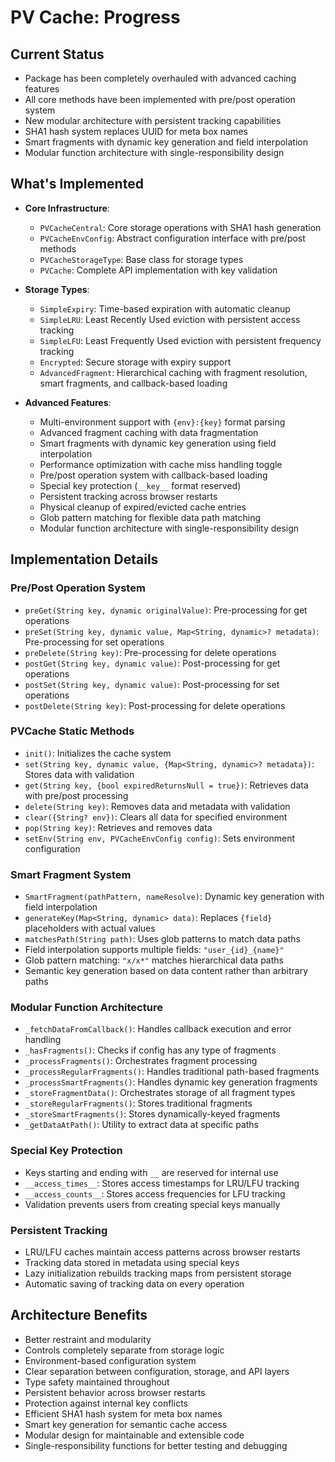 # PV Cache: Progress

## Current Status
- Package has been completely overhauled with advanced caching features
- All core methods have been implemented with pre/post operation system
- New modular architecture with persistent tracking capabilities
- SHA1 hash system replaces UUID for meta box names
- Smart fragments with dynamic key generation and field interpolation
- Modular function architecture with single-responsibility design

## What's Implemented
- **Core Infrastructure**:
  - `PVCacheCentral`: Core storage operations with SHA1 hash generation
  - `PVCacheEnvConfig`: Abstract configuration interface with pre/post methods
  - `PVCacheStorageType`: Base class for storage types
  - `PVCache`: Complete API implementation with key validation

- **Storage Types**:
  - `SimpleExpiry`: Time-based expiration with automatic cleanup
  - `SimpleLRU`: Least Recently Used eviction with persistent access tracking
  - `SimpleLFU`: Least Frequently Used eviction with persistent frequency tracking
  - `Encrypted`: Secure storage with expiry support
  - `AdvancedFragment`: Hierarchical caching with fragment resolution, smart fragments, and callback-based loading

- **Advanced Features**:
  - Multi-environment support with `{env}:{key}` format parsing
  - Advanced fragment caching with data fragmentation  
  - Smart fragments with dynamic key generation using field interpolation
  - Performance optimization with cache miss handling toggle
  - Pre/post operation system with callback-based loading
  - Special key protection (`__key__` format reserved)
  - Persistent tracking across browser restarts
  - Physical cleanup of expired/evicted cache entries
  - Glob pattern matching for flexible data path matching
  - Modular function architecture with single-responsibility design

## Implementation Details

### Pre/Post Operation System
- `preGet(String key, dynamic originalValue)`: Pre-processing for get operations
- `preSet(String key, dynamic value, Map<String, dynamic>? metadata)`: Pre-processing for set operations
- `preDelete(String key)`: Pre-processing for delete operations
- `postGet(String key, dynamic value)`: Post-processing for get operations
- `postSet(String key, dynamic value)`: Post-processing for set operations
- `postDelete(String key)`: Post-processing for delete operations

### PVCache Static Methods
- `init()`: Initializes the cache system
- `set(String key, dynamic value, {Map<String, dynamic>? metadata})`: Stores data with validation
- `get(String key, {bool expiredReturnsNull = true})`: Retrieves data with pre/post processing
- `delete(String key)`: Removes data and metadata with validation
- `clear({String? env})`: Clears all data for specified environment
- `pop(String key)`: Retrieves and removes data
- `setEnv(String env, PVCacheEnvConfig config)`: Sets environment configuration

### Smart Fragment System
- `SmartFragment(pathPattern, nameResolve)`: Dynamic key generation with field interpolation
- `generateKey(Map<String, dynamic> data)`: Replaces `{field}` placeholders with actual values
- `matchesPath(String path)`: Uses glob patterns to match data paths
- Field interpolation supports multiple fields: `"user_{id}_{name}"`
- Glob pattern matching: `"x/x*"` matches hierarchical data paths
- Semantic key generation based on data content rather than arbitrary paths

### Modular Function Architecture
- `_fetchDataFromCallback()`: Handles callback execution and error handling
- `_hasFragments()`: Checks if config has any type of fragments
- `_processFragments()`: Orchestrates fragment processing
- `_processRegularFragments()`: Handles traditional path-based fragments
- `_processSmartFragments()`: Handles dynamic key generation fragments
- `_storeFragmentData()`: Orchestrates storage of all fragment types
- `_storeRegularFragments()`: Stores traditional fragments
- `_storeSmartFragments()`: Stores dynamically-keyed fragments
- `_getDataAtPath()`: Utility to extract data at specific paths

### Special Key Protection
- Keys starting and ending with `__` are reserved for internal use
- `__access_times__`: Stores access timestamps for LRU/LFU tracking
- `__access_counts__`: Stores access frequencies for LFU tracking
- Validation prevents users from creating special keys manually

### Persistent Tracking
- LRU/LFU caches maintain access patterns across browser restarts
- Tracking data stored in metadata using special keys
- Lazy initialization rebuilds tracking maps from persistent storage
- Automatic saving of tracking data on every operation

## Architecture Benefits
- Better restraint and modularity
- Controls completely separate from storage logic
- Environment-based configuration system
- Clear separation between configuration, storage, and API layers
- Type safety maintained throughout
- Persistent behavior across browser restarts
- Protection against internal key conflicts
- Efficient SHA1 hash system for meta box names
- Smart key generation for semantic cache access
- Modular design for maintainable and extensible code
- Single-responsibility functions for better testing and debugging
